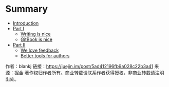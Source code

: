 # Summary

* [Introduction](README.md)
* [Part I](part1/README.md)
    * [Writing is nice](part1/writing.md)
    * [GitBook is nice](part1/gitbook.md)
* [Part II](part2/README.md)
    * [We love feedback](part2/feedback_please.md)
    * [Better tools for authors](part2/better_tools.md)

作者：blankj
链接：https://juejin.im/post/5ad412196fb9a028c22b3a41
来源：掘金
著作权归作者所有。商业转载请联系作者获得授权，非商业转载请注明出处。